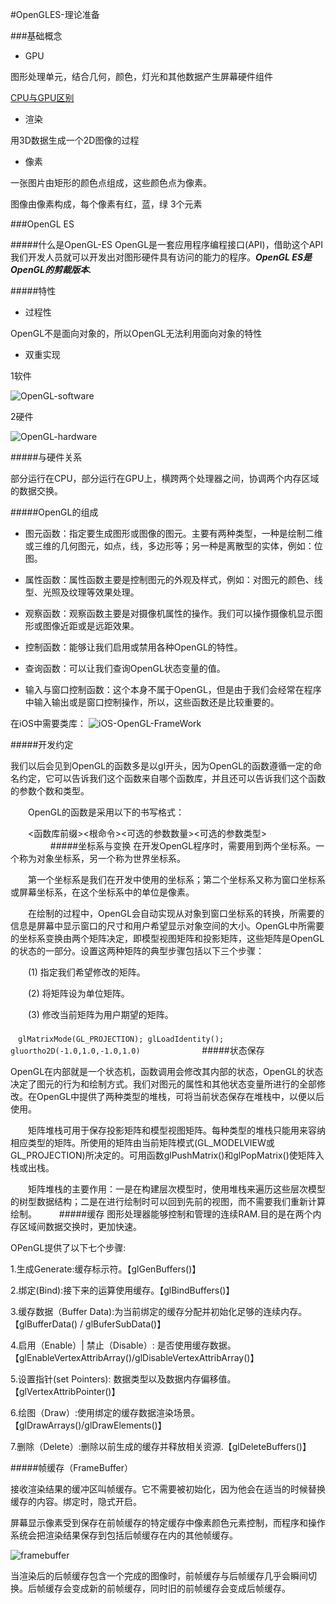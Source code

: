 #OpenGLES-理论准备


###基础概念

- GPU

图形处理单元，结合几何，颜色，灯光和其他数据产生屏幕硬件组件

[CPU与GPU区别](http://www.zhihu.com/question/19903344)

- 渲染

用3D数据生成一个2D图像的过程

- 像素

一张图片由矩形的颜色点组成，这些颜色点为像素。

图像由像素构成，每个像素有红，蓝，绿 3个元素

###OpenGL ES

#####什么是OpenGL-ES
OpenGL是一套应用程序编程接口(API)，借助这个API我们开发人员就可以开发出对图形硬件具有访问的能力的程序。***OpenGL ES是OpenGL的剪裁版本.***


#####特性

- 过程性

OpenGL不是面向对象的，所以OpenGL无法利用面向对象的特性

- 双重实现

1软件

![OpenGL-software](OpenGL-software.png)

2硬件

![OpenGL-hardware](OpenGL-hardware.png)


#####与硬件关系

部分运行在CPU，部分运行在GPU上，横跨两个处理器之间，协调两个内存区域的数据交换。


#####OpenGL的组成
- 图元函数：指定要生成图形或图像的图元。主要有两种类型，一种是绘制二维或三维的几何图元，如点，线，多边形等；另一种是离散型的实体，例如：位图。

- 属性函数：属性函数主要是控制图元的外观及样式，例如：对图元的颜色、线型、光照及纹理等效果处理。

- 观察函数：观察函数主要是对摄像机属性的操作。我们可以操作摄像机显示图形或图像近距或是远距效果。

- 控制函数：能够让我们启用或禁用各种OpenGL的特性。

- 查询函数：可以让我们查询OpenGL状态变量的值。

- 输入与窗口控制函数：这个本身不属于OpenGL，但是由于我们会经常在程序中输入输出或是窗口控制操作，所以，这些函数还是比较重要的。

在iOS中需要类库：
![iOS-OpenGL-FrameWork](iOS-OpenGL-FrameWork.png)


#####开发约定

我们以后会见到OpenGL的函数多是以gl开头，因为OpenGL的函数遵循一定的命名约定，它可以告诉我们这个函数来自哪个函数库，并且还可以告诉我们这个函数的参数个数和类型。

　　OpenGL的函数是采用以下的书写格式：

　　<函数库前缀><根命令><可选的参数数量><可选的参数类型>
　　
　　
#####坐标系与变换
在开发OpenGL程序时，需要用到两个坐标系。一个称为对象坐标系，另一个称为世界坐标系。

　　第一个坐标系是我们在开发中使用的坐标系；第二个坐标系又称为窗口坐标系或屏幕坐标系，在这个坐标系中的单位是像素。

　　在绘制的过程中，OpenGL会自动实现从对象到窗口坐标系的转换，所需要的信息是屏幕中显示窗口的尺寸和用户希望显示对象空间的大小。OpenGL中所需要的坐标系变换由两个矩阵决定，即模型视图矩阵和投影矩阵，这些矩阵是OpenGL的状态的一部分。设置这两种矩阵的典型步骤包括以下三个步骤：

　　(1) 指定我们希望修改的矩阵。

　　(2) 将矩阵设为单位矩阵。

　　(3) 修改当前矩阵为用户期望的矩阵。
　　</br>
　　<code>
　glMatrixMode(GL_PROJECTION);
  glLoadIdentity();
  gluortho2D(-1.0,1.0,-1.0,1.0)
　　</code>
　　
　　
#####状态保存

OpenGL在内部就是一个状态机，函数调用会修改其内部的状态，OpenGL的状态决定了图元的行为和绘制方式。我们对图元的属性和其他状态变量所进行的全部修改。在OpenGL中提供了两种类型的堆栈，可将当前状态保存在堆栈中，以便以后使用。

 

　　矩阵堆栈可用于保存投影矩阵和模型视图矩阵。每种类型的堆栈只能用来容纳相应类型的矩阵。所使用的矩阵由当前矩阵模式(GL_MODELVIEW或GL_PROJECTION)所决定的。可用函数glPushMatrix()和glPopMatrix()使矩阵入栈或出栈。

 

　　矩阵堆栈的主要作用：一是在构建层次模型时，使用堆栈来遍历这些层次模型的树型数据结构；二是在进行绘制时可以回到先前的视图，而不需要我们重新计算绘制。
　　
#####缓存
图形处理器能够控制和管理的连续RAM.目的是在两个内存区域间数据交换时，更加快速。

OPenGL提供了以下七个步骤:

1.生成Generate:缓存标示符。【glGenBuffers()】

2.绑定(Bind):接下来的运算使用缓存。【glBindBuffers()】

3.缓存数据（Buffer Data):为当前绑定的缓存分配并初始化足够的连续内存。【glBufferData() / glBuferSubData()】

4.启用（Enable）| 禁止（Disable）: 是否使用缓存数据。 【glEnableVertexAttribArray()/glDisableVertexAttribArray()】

5.设置指针(set Pointers): 数据类型以及数据内存偏移值。【glVertexAttribPointer()】

6.绘图（Draw）:使用绑定的缓存数据渲染场景。【glDrawArrays()/glDrawElements()】

7.删除（Delete）:删除以前生成的缓存并释放相关资源.【glDeleteBuffers()】


#####帧缓存（FrameBuffer）

接收渲染结果的缓冲区叫帧缓存。它不需要被初始化，因为他会在适当的时候替换缓存的内容。绑定时，隐式开启。

屏幕显示像素受到保存在前帧缓存的特定缓存中像素颜色元素控制，而程序和操作系统会把渲染结果保存到包括后帧缓存在内的其他帧缓存。

![framebuffer](framebuffer.jpg)


当渲染后的后帧缓存包含一个完成的图像时，前帧缓存与后帧缓存几乎会瞬间切换。后帧缓存会变成新的前帧缓存，同时旧的前帧缓存会变成后帧缓存。








